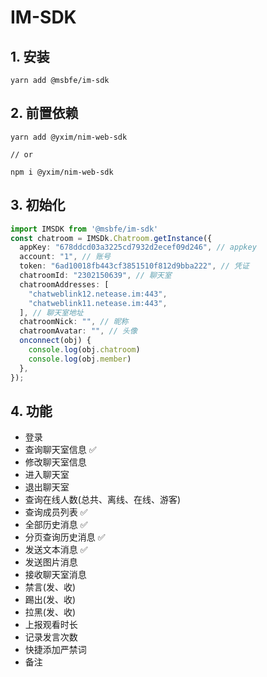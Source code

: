 # IM-SDK

## 1. 安装

```shell
yarn add @msbfe/im-sdk
```

## 2. 前置依赖

```shell
yarn add @yxim/nim-web-sdk

// or

npm i @yxim/nim-web-sdk
```


## 3. 初始化
```ts
import IMSDK from '@msbfe/im-sdk'
const chatroom = IMSDk.Chatroom.getInstance({
  appKey: "678ddcd03a3225cd7932d2ecef09d246", // appkey
  account: "1", // 账号
  token: "6ad10018fb443cf3851510f812d9bba222", // 凭证
  chatroomId: "2302150639", // 聊天室
  chatroomAddresses: [
    "chatweblink12.netease.im:443",
    "chatweblink11.netease.im:443",
  ], // 聊天室地址
  chatroomNick: "", // 昵称
  chatroomAvatar: "", // 头像
  onconnect(obj) {
    console.log(obj.chatroom)
    console.log(obj.member)
  },
});
```

## 4. 功能

* 登录
* 查询聊天室信息 ✅
* 修改聊天室信息 
* 进入聊天室
* 退出聊天室
* 查询在线人数(总共、离线、在线、游客)
* 查询成员列表 ✅
* 全部历史消息 ✅
* 分页查询历史消息 ✅
* 发送文本消息 ✅
* 发送图片消息
* 接收聊天室消息
* 禁言(发、收)
* 踢出(发、收)
* 拉黑(发、收)
* 上报观看时长
* 记录发言次数
* 快捷添加严禁词
* 备注

